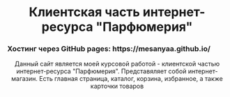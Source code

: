 <h1 align="center">Клиентская часть интернет-ресурса "Парфюмерия"</h1>
<h3>Хостинг через GitHub pages: https://mesanyaa.github.io/</h3>
<p align="center">Данный сайт является моей курсовой работой - клиентской частью интернет-ресурса "Парфюмерия". Представяляет собой интернет-магазин. Есть главная страница, каталог, корзина, избранное, а также карточки товаров</p>
